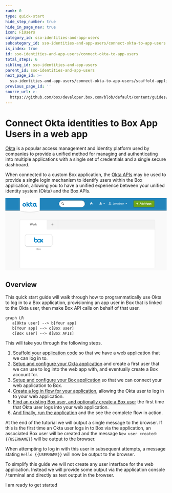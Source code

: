 ```yaml
---
rank: 0
type: quick-start
hide_step_number: true
hide_in_page_nav: true
icon: FiUsers
category_id: sso-identities-and-app-users
subcategory_id: sso-identities-and-app-users/connect-okta-to-app-users
is_index: true
id: sso-identities-and-app-users/connect-okta-to-app-users
total_steps: 6
sibling_id: sso-identities-and-app-users
parent_id: sso-identities-and-app-users
next_page_id: >-
  sso-identities-and-app-users/connect-okta-to-app-users/scaffold-application-code
previous_page_id: ''
source_url: >-
  https://github.com/box/developer.box.com/blob/default/content/guides/sso-identities-and-app-users/connect-okta-to-app-users/0-index.md
---
```


# Connect Okta identities to Box App Users in a web app

[Okta][okta] is a popular access management and identity platform used by
companies to provide a unified method for managing and authenticating into
multiple applications with a single set of credentials and a single secure
dashboard.

When connected to a custom Box application, the [Okta APIs][okta-dev] may be
used to provide a single login mechanism to identify users within the Box
application, allowing you to have a unified experience between your unified
identity system (Okta) and the Box APIs.

<ImageFrame noborder center shadow>

![Okta Dashboard](./img/okta-dashboard.png)

</ImageFrame>

## Overview

This quick start guide will walk through how to programmatically use Okta to
log in to a Box application, provisioning an app user in Box that is linked to
the Okta user, then make Box API calls on behalf of that user.

```mermaid;height=100px,width=500px
graph LR
   a[Okta user] --> b[Your app]
   b[Your app] --> c[Box user]
   c[Box user] --> d[Box APIs]
```

This will take you through the following steps.

1. [Scaffold your application code][step1] so that
   we have a web application that we can log in to.
1. [Setup and configure your Okta application][step2] and create
   a first user that we can use to log into the web app with, and eventually
   create a Box account for.
1. [Setup and configure your Box application][step3] so that we 
   can connect your web application to Box.
1. [Create a log in flow for your application][step4],
   allowing the Okta user to log in to your web application.
1. [Find an existing Box user, and optionally create a Box user][step5] the
   first time that Okta user logs into your web application.
1. [And finally, run the application][step6] and the see
   the complete flow in action.

At the end of the tutorial we will output a single message to the browser. If
this is the first time an Okta user logs in to Box via the application, an
associated Box user will be created and the message
`New user created: {{USERNAME}}` will be output to the browser.

When attempting to log in with this user in subsequent attempts, a message
stating `Hello {{USERNAME}}` will now be output to the browser.

<Message warning>

To simplify this guide we will not create any user interface for the web
application. Instead we will provide some output via the application console /
terminal and directly as text output in the browser.

</Message>

<Next>

I am ready to get started

</Next>

[okta]: https://www.okta.com/
[okta-dev]: https://developer.okta.com/
[step1]: g://sso-identities-and-app-users/connect-okta-to-app-users/scaffold-application-code/
[step2]: g://sso-identities-and-app-users/connect-okta-to-app-users/configure-okta/
[step3]: g://sso-identities-and-app-users/connect-okta-to-app-users/configure-box/
[step4]: g://sso-identities-and-app-users/connect-okta-to-app-users/logging-into-app/
[step5]: g://sso-identities-and-app-users/connect-okta-to-app-users/find-or-create-box-users/
[step6]: g://sso-identities-and-app-users/connect-okta-to-app-users/run-the-app/
